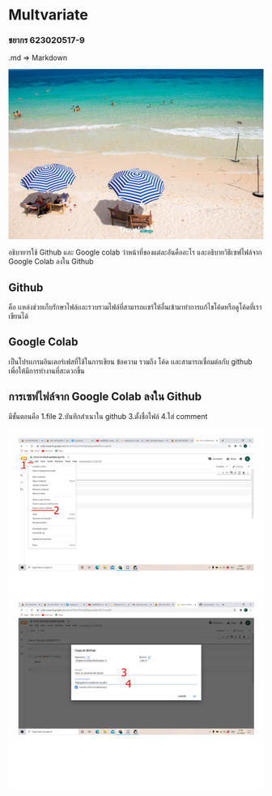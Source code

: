 # Multvariate

### ชยากร 623020517-9

.md => Markdown

![net](01.jpg)

อธิบายารใช้ Github และ Google colab ว่าหน้าที่ของแต่ละอันคืออะไร และอธิบายวิธีเซฟไฟล์จาก Google Colab ลงใน Github

## Github
คือ เเหล่งช่วยเก็บรักษาไฟล์เเละรวบรวมไฟล์ที่สามารถเเชร์ให้อื่นเข้ามาทำการเเก้ไขโค้ดหรือดูโค้ดที่เราเขียนได้

## Google Colab
เป็นโปรเเกรมอินเตอร์เฟสที่ใช้ในการเขียน ข้อความ รวมถึง โค้ด เเละสามารถเชื่อมต่อกับ github เพื่อให้มีการทำงานที่สะดวกขึ้น

## การเซฟไฟล์จาก Google Colab ลงใน Github
มีขั้นตอนคือ 
1.file 
2.บันทึกสำเนาใน github 
3.ตั้งชื่อไฟล์ 
4.ใส่ comment

![net](02.jpg)
